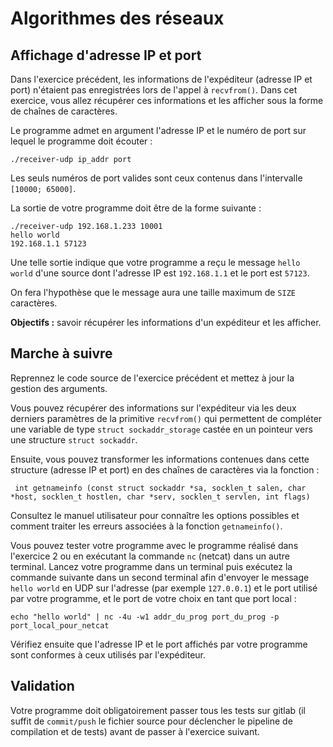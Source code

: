 # Algorithmes des réseaux

## Affichage d'adresse IP et port

Dans l'exercice précédent, les informations de l'expéditeur (adresse IP et port) n'étaient pas enregistrées lors de l'appel à `recvfrom()`. Dans cet exercice, vous allez récupérer ces informations et les afficher sous la forme de chaînes de caractères.

Le programme admet en argument l'adresse IP et le numéro de port sur lequel le programme doit écouter :

    ./receiver-udp ip_addr port

Les seuls numéros de port valides sont ceux contenus dans l'intervalle `[10000; 65000]`.

La sortie de votre programme doit être de la forme suivante :

    ./receiver-udp 192.168.1.233 10001
    hello world
    192.168.1.1 57123

Une telle sortie indique que votre programme a reçu le message `hello world` d'une source dont l'adresse IP est `192.168.1.1` et le port est `57123`.

On fera l'hypothèse que le message aura une taille maximum de `SIZE` caractères.

**Objectifs :** savoir récupérer les informations d'un expéditeur et les afficher.

## Marche à suivre

Reprennez le code source de l'exercice précédent et mettez à jour la gestion des arguments.

Vous pouvez récupérer des informations sur l'expéditeur via les deux derniers paramètres de la primitive `recvfrom()` qui permettent de compléter une variable de type `struct sockaddr_storage` castée en un pointeur vers une structure `struct sockaddr`.

Ensuite, vous pouvez transformer les informations contenues dans cette structure (adresse IP et port) en des chaînes de caractères via la fonction :

     int getnameinfo (const struct sockaddr *sa, socklen_t salen, char *host, socklen_t hostlen, char *serv, socklen_t servlen, int flags)

Consultez le manuel utilisateur pour connaître les options possibles et comment traiter les erreurs associées à la fonction `getnameinfo()`.

Vous pouvez tester votre programme avec le programme réalisé dans l'exercice 2 ou en exécutant la commande `nc` (netcat) dans un autre terminal. Lancez votre programme dans un terminal puis exécutez la commande suivante dans un second terminal afin d'envoyer le message `hello world` en UDP sur l'adresse (par exemple `127.0.0.1`) et le port utilisé par votre programme, et le port de votre choix en tant que port local :

    echo "hello world" | nc -4u -w1 addr_du_prog port_du_prog -p port_local_pour_netcat

Vérifiez ensuite que l'adresse IP et le port affichés par votre programme sont conformes à ceux utilisés par l'expéditeur.

## Validation

Votre programme doit obligatoirement passer tous les tests sur gitlab (il suffit de `commit/push` le fichier source pour déclencher le pipeline de compilation et de tests) avant de passer à l'exercice suivant.
